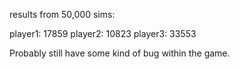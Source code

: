 results from 50,000 sims:

player1: 17859
player2: 10823
player3: 33553

Probably still have some kind of bug within the game.
